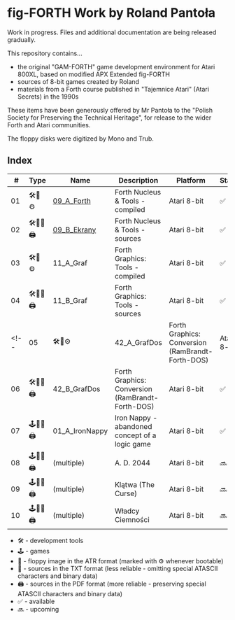 # fig-FORTH Work by Roland Pantoła

Work in progress. Files and additional documentation are being released gradually.

This repository contains...
* the original "GAM-FORTH" game development environment for Atari 800XL, based on modified APX Extended fig-FORTH
* sources of 8-bit games created by Roland
* materials from a Forth course published in "Tajemnice Atari" (Atari Secrets) in the 1990s

These items have been generously offered by Mr Pantoła to the "Polish Society for Preserving the Technical Heritage", for release to the wider Forth and Atari communities.

The floppy disks were digitized by Mono and Trub.

## Index

| #  | Type  |  Name          | Description                                      | Platform    | Status |
| -- |------ | ----------     | -----------                                      | ----------- | ----   |
| 01 |🛠️💾⚙️  | [09_A_Forth](#09_a_forth)    | Forth Nucleus & Tools - compiled | Atari 8-bit | ✅ |
| 02 |🛠️💾📝🖨️| [09_B_Ekrany](#09_b_ekrany)  | Forth Nucleus & Tools - sources | Atari 8-bit | ✅ |
| 03 |🛠️💾⚙️  | 11_A_Graf      | Forth Graphics: Tools - compiled                    | Atari 8-bit | ✅ |
| 04 |🛠️💾📝🖨️| 11_B_Graf      | Forth Graphics: Tools - sources                  | Atari 8-bit | ✅ |
<!-- | 05 |🛠️💾⚙️  | 42_A_GrafDos   | Forth Graphics: Conversion (RamBrandt-Forth-DOS)   | Atari 8-bit | ✅ |
| 06 |🛠️💾📝🖨️| 42_B_GrafDos   | Forth Graphics: Conversion (RamBrandt-Forth-DOS) | Atari 8-bit | ✅ |
| 07 |🕹️💾📝🖨️| 01_A_IronNappy | Iron Nappy - abandoned concept of a logic game   | Atari 8-bit | ✅ |
| 08 |🕹️💾📝🖨️| (multiple)     | A. D. 2044                                       | Atari 8-bit | 🔜 |
| 09 |🕹️💾📝🖨️| (multiple)     | Klątwa (The Curse)                               | Atari 8-bit | 🔜 |
| 10 |🕹️💾📝🖨️| (multiple)     | Władcy Ciemności                                 | Atari 8-bit | 🔜 | -->

* 🛠️ - development tools
* 🕹️ - games <!-- * 📚 - resources (e.g. graphics) -->
* 💾 - floppy image in the ATR format (marked with ⚙️ whenever bootable)
* 📝 - sources in the TXT format (less reliable - omitting special ATASCII characters and binary data)
* 🖨️ - sources in the PDF format (more reliable - preserving special ATASCII characters and binary data)
* ✅ - available
* 🔜 - upcoming

